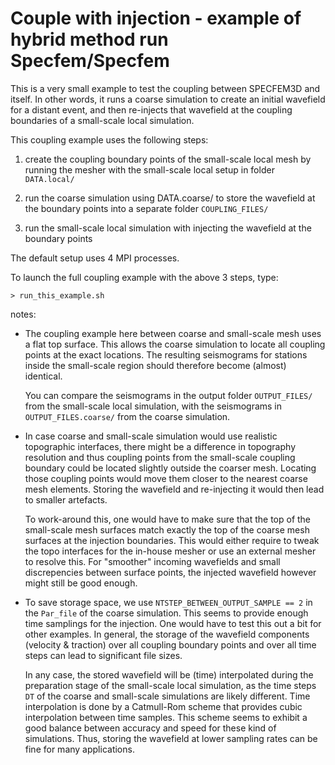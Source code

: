 # Couple with injection - example of hybrid method run Specfem/Specfem

This is a very small example to test the coupling between SPECFEM3D and itself.
In other words, it runs a coarse simulation to create an initial wavefield for a distant event,
and then re-injects that wavefield at the coupling boundaries of a small-scale local simulation.

This coupling example uses the following steps:
1. create the coupling boundary points of the small-scale local mesh by running the mesher
   with the small-scale local setup in folder `DATA.local/`

2. run the coarse simulation using DATA.coarse/ to store the wavefield at the boundary points
   into a separate folder `COUPLING_FILES/`

3. run the small-scale local simulation with injecting the wavefield at the boundary points

The default setup uses 4 MPI processes.

To launch the full coupling example with the above 3 steps, type:
```
> run_this_example.sh
```

notes:

* The coupling example here between coarse and small-scale mesh uses a flat top surface.
  This allows the coarse simulation to locate all coupling points at the exact locations.
  The resulting seismograms for stations inside the small-scale region should therefore become (almost) identical.

  You can compare the seismograms in the output folder `OUTPUT_FILES/` from the small-scale local simulation, with the
  seismograms in `OUTPUT_FILES.coarse/` from the coarse simulation.

* In case coarse and small-scale simulation would use realistic topographic interfaces, there might be a difference
  in topography resolution and thus coupling points from the small-scale coupling boundary could be located slightly
  outside the coarser mesh. Locating those coupling points would move them closer to the nearest coarse mesh elements.
  Storing the wavefield and re-injecting it would then lead to smaller artefacts.

  To work-around this, one would have to make sure that the top of the small-scale mesh surfaces match exactly
  the top of the coarse mesh surfaces at the injection boundaries.
  This would either require to tweak the topo interfaces for the in-house mesher or use an external mesher to resolve this.
  For "smoother" incoming wavefields and small discrepencies between surface points, the injected wavefield however
  might still be good enough.

* To save storage space, we use `NTSTEP_BETWEEN_OUTPUT_SAMPLE == 2` in the `Par_file` of the coarse simulation.
  This seems to provide enough time samplings for the injection. One would have to test this out a bit for other examples.
  In general, the storage of the wavefield components (velocity & traction) over all coupling boundary points and over all time steps
  can lead to significant file sizes.

  In any case, the stored wavefield will be (time) interpolated during the preparation stage of the small-scale local simulation,
  as the time steps `DT` of the coarse and small-scale simulations are likely different. Time interpolation is done by a
  Catmull-Rom scheme that provides cubic interpolation between time samples. This scheme seems to exhibit a good balance between accuracy
  and speed for these kind of simulations. Thus, storing the wavefield at lower sampling rates can be fine for many applications.



